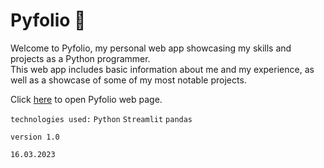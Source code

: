 # Pyfolio 🐍

Welcome to Pyfolio, my personal web app showcasing my skills and projects as a Python programmer.</br>
This web app includes basic information about me and my experience, as well as a showcase of some of my most notable projects.

Click [here](http://onet.pl) to open Pyfolio web page.

`technologies used:`
`Python`
`Streamlit`
`pandas`

`version 1.0`

`16.03.2023`